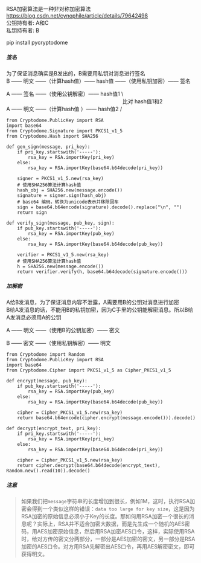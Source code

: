 RSA加密算法是一种非对称加密算法<https://blog.csdn.net/cynophile/article/details/79642498>   
公钥持有者: A和C   
私钥持有者: B

pip install pycryptodome
##### 签名
为了保证消息确实是B发出的，B需要用私钥对消息进行签名   
B —— 明文 ——（计算hash值）—— hash值 ——（使用私钥加密）—— 签名   

A —— 签名 ——（使用公钥解密）—— hash值1 \   
　　　　　　　　　　　　　　　　　　　　　　比对 hash值1和2   
A —— 明文 ——（计算hash值 ）—— hash值2 /   

```
from Cryptodome.PublicKey import RSA
import base64
from Cryptodome.Signature import PKCS1_v1_5
from Cryptodome.Hash import SHA256

def gen_sign(message, pri_key):
    if pri_key.startswith('-----'):
        rsa_key = RSA.importKey(pri_key)
    else:
        rsa_key = RSA.importKey(base64.b64decode(pri_key))

    signer = PKCS1_v1_5.new(rsa_key)
    # 使用SHA256算法计算hash值
    hash_obj = SHA256.new(message.encode())
    signature = signer.sign(hash_obj)
    # base64 编码，转换为unicode表示并移除回车
    sign = base64.b64encode(signature).decode().replace("\n", "")
    return sign

def verify_sign(message, pub_key, sign):
    if pub_key.startswith('-----'):
        rsa_key = RSA.importKey(pub_key)
    else:
        rsa_key = RSA.importKey(base64.b64decode(pub_key))

    verifier = PKCS1_v1_5.new(rsa_key)
    # 使用SHA256算法计算hash值
    h = SHA256.new(message.encode())
    return verifier.verify(h, base64.b64decode(signature.encode()))
```
##### 加解密
A给B发消息，为了保证消息内容不泄露，A需要用B的公钥对消息进行加密   
B给A发消息的话，不能用B的私钥加密，因为C手里的公钥能解密消息。所以B给A发消息必须用A的公钥   

A —— 明文 ——（使用B的公钥加密）—— 密文   

B —— 密文 ——（使用私钥解密）—— 明文   

```
from Cryptodome import Random
from Cryptodome.PublicKey import RSA
import base64
from Cryptodome.Cipher import PKCS1_v1_5 as Cipher_PKCS1_v1_5

def encrypt(message, pub_key):
    if pub_key.startswith('-----'):
        rsa_key = RSA.importKey(pub_key)
    else:
        rsa_key = RSA.importKey(base64.b64decode(pub_key))

    cipher = Cipher_PKCS1_v1_5.new(rsa_key)
    return base64.b64encode(cipher.encrypt(message.encode())).decode()

def decrypt(encrypt_text, pri_key):
    if pri_key.startswith('-----'):
        rsa_key = RSA.importKey(pri_key)
    else:
        rsa_key = RSA.importKey(base64.b64decode(pri_key))

    cipher = Cipher_PKCS1_v1_5.new(rsa_key)
    return cipher.decrypt(base64.b64decode(encrypt_text), Random.new().read(10)).decode()
```

##### 注意
> 如果我们把`message`字符串的长度增加到很长，例如1M，这时，执行RSA加密会得到一个类似这样的错误：`data too large for key size`，这是因为RSA加密的原始信息必须小于Key的长度。那如何用RSA加密一个很长的消息呢？实际上，RSA并不适合加密大数据，而是先生成一个随机的AES密码，用AES加密原始信息，然后用RSA加密AES口令，这样，实际使用RSA时，给对方传的密文分两部分，一部分是AES加密的密文，另一部分是RSA加密的AES口令。对方用RSA先解密出AES口令，再用AES解密密文，即可获得明文。
